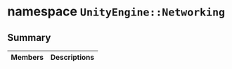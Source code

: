 # namespace `UnityEngine::Networking` 

## Summary

 Members                                | Descriptions                                
----------------------------------------|---------------------------------------------

